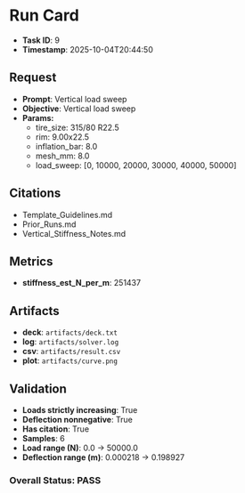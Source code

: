 # Run Card

- **Task ID**: 9
- **Timestamp**: 2025-10-04T20:44:50

## Request
- **Prompt**: Vertical load sweep
- **Objective**: Vertical load sweep
- **Params:**
  - tire_size: 315/80 R22.5
  - rim: 9.00x22.5
  - inflation_bar: 8.0
  - mesh_mm: 8.0
  - load_sweep: [0, 10000, 20000, 30000, 40000, 50000]

## Citations
- Template_Guidelines.md
- Prior_Runs.md
- Vertical_Stiffness_Notes.md

## Metrics
- **stiffness_est_N_per_m**: 251437

## Artifacts
- **deck**: `artifacts/deck.txt`
- **log**: `artifacts/solver.log`
- **csv**: `artifacts/result.csv`
- **plot**: `artifacts/curve.png`

## Validation
- **Loads strictly increasing**: True
- **Deflection nonnegative**: True
- **Has citation**: True
- **Samples**: 6
- **Load range (N)**: 0.0 → 50000.0
- **Deflection range (m)**: 0.000218 → 0.198927

### Overall Status: **PASS**
